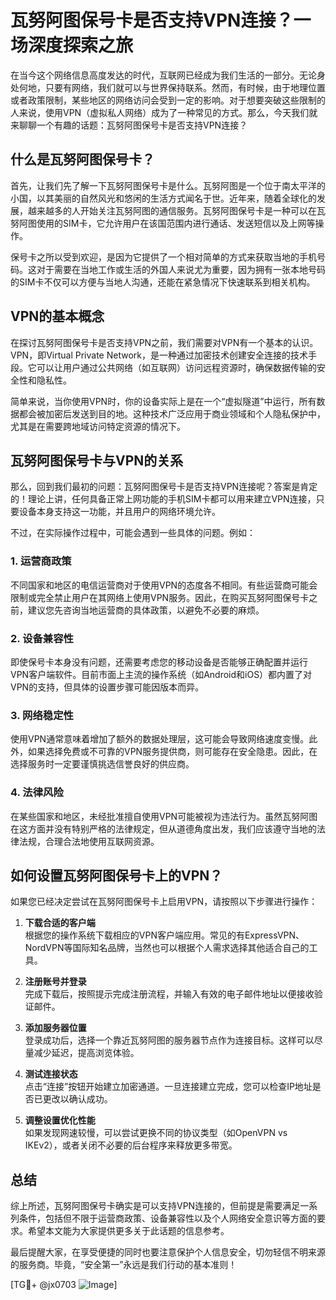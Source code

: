 # 瓦努阿图保号卡是否支持VPN连接？一场深度探索之旅

在当今这个网络信息高度发达的时代，互联网已经成为我们生活的一部分。无论身处何地，只要有网络，我们就可以与世界保持联系。然而，有时候，由于地理位置或者政策限制，某些地区的网络访问会受到一定的影响。对于想要突破这些限制的人来说，使用VPN（虚拟私人网络）成为了一种常见的方式。那么，今天我们就来聊聊一个有趣的话题：瓦努阿图保号卡是否支持VPN连接？

## 什么是瓦努阿图保号卡？

首先，让我们先了解一下瓦努阿图保号卡是什么。瓦努阿图是一个位于南太平洋的小国，以其美丽的自然风光和悠闲的生活方式闻名于世。近年来，随着全球化的发展，越来越多的人开始关注瓦努阿图的通信服务。瓦努阿图保号卡是一种可以在瓦努阿图使用的SIM卡，它允许用户在该国范围内进行通话、发送短信以及上网等操作。

保号卡之所以受到欢迎，是因为它提供了一个相对简单的方式来获取当地的手机号码。这对于需要在当地工作或生活的外国人来说尤为重要，因为拥有一张本地号码的SIM卡不仅可以方便与当地人沟通，还能在紧急情况下快速联系到相关机构。

## VPN的基本概念

在探讨瓦努阿图保号卡是否支持VPN之前，我们需要对VPN有一个基本的认识。VPN，即Virtual Private Network，是一种通过加密技术创建安全连接的技术手段。它可以让用户通过公共网络（如互联网）访问远程资源时，确保数据传输的安全性和隐私性。

简单来说，当你使用VPN时，你的设备实际上是在一个“虚拟隧道”中运行，所有数据都会被加密后发送到目的地。这种技术广泛应用于商业领域和个人隐私保护中，尤其是在需要跨地域访问特定资源的情况下。

## 瓦努阿图保号卡与VPN的关系

那么，回到我们最初的问题：瓦努阿图保号卡是否支持VPN连接呢？答案是肯定的！理论上讲，任何具备正常上网功能的手机SIM卡都可以用来建立VPN连接，只要设备本身支持这一功能，并且用户的网络环境允许。

不过，在实际操作过程中，可能会遇到一些具体的问题。例如：

### 1. **运营商政策**
   不同国家和地区的电信运营商对于使用VPN的态度各不相同。有些运营商可能会限制或完全禁止用户在其网络上使用VPN服务。因此，在购买瓦努阿图保号卡之前，建议您先咨询当地运营商的具体政策，以避免不必要的麻烦。

### 2. **设备兼容性**
   即使保号卡本身没有问题，还需要考虑您的移动设备是否能够正确配置并运行VPN客户端软件。目前市面上主流的操作系统（如Android和iOS）都内置了对VPN的支持，但具体的设置步骤可能因版本而异。

### 3. **网络稳定性**
   使用VPN通常意味着增加了额外的数据处理层，这可能会导致网络速度变慢。此外，如果选择免费或不可靠的VPN服务提供商，则可能存在安全隐患。因此，在选择服务时一定要谨慎挑选信誉良好的供应商。

### 4. **法律风险**
   在某些国家和地区，未经批准擅自使用VPN可能被视为违法行为。虽然瓦努阿图在这方面并没有特别严格的法律规定，但从道德角度出发，我们应该遵守当地的法律法规，合理合法地使用互联网资源。

## 如何设置瓦努阿图保号卡上的VPN？

如果您已经决定尝试在瓦努阿图保号卡上启用VPN，请按照以下步骤进行操作：

1. **下载合适的客户端**  
   根据您的操作系统下载相应的VPN客户端应用。常见的有ExpressVPN、NordVPN等国际知名品牌，当然也可以根据个人需求选择其他适合自己的工具。

2. **注册账号并登录**  
   完成下载后，按照提示完成注册流程，并输入有效的电子邮件地址以便接收验证邮件。

3. **添加服务器位置**  
   登录成功后，选择一个靠近瓦努阿图的服务器节点作为连接目标。这样可以尽量减少延迟，提高浏览体验。

4. **测试连接状态**  
   点击“连接”按钮开始建立加密通道。一旦连接建立完成，您可以检查IP地址是否已更改以确认成功。

5. **调整设置优化性能**  
   如果发现网速较慢，可以尝试更换不同的协议类型（如OpenVPN vs IKEv2），或者关闭不必要的后台程序来释放更多带宽。

## 总结

综上所述，瓦努阿图保号卡确实是可以支持VPN连接的，但前提是需要满足一系列条件，包括但不限于运营商政策、设备兼容性以及个人网络安全意识等方面的要求。希望本文能为大家提供更多关于此话题的信息参考。

最后提醒大家，在享受便捷的同时也要注意保护个人信息安全，切勿轻信不明来源的服务商。毕竟，“安全第一”永远是我们行动的基本准则！

[TG💪+ @jx0703 ![Image](https://github.com/user-attachments/assets/dbca1d08-cadb-493c-b0ec-ad6f7a83f270)]